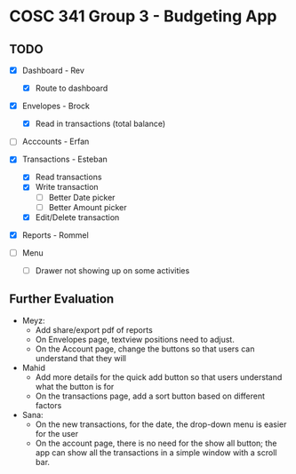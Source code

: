 # COSC 341 Group 3 - Budgeting App

## TODO

- [x] Dashboard - Rev
  - [x] Route to dashboard
- [x] Envelopes - Brock
  - [x] Read in transactions (total balance)
- [ ] Acccounts - Erfan
- [x] Transactions - Esteban
  - [x] Read transactions
  - [x] Write transaction
    - [ ] Better Date picker
    - [ ] Better Amount picker
  - [x] Edit/Delete transaction
- [x] Reports - Rommel

- [ ] Menu
  - [ ] Drawer not showing up on some activities

## Further Evaluation

- Meyz:
  - Add share/export pdf of reports
  - On Envelopes page, textview positions need to adjust.
  - On the Account page, change the buttons so that users can understand that they will
- Mahid
  - Add more details for the quick add button so that users understand what the button is for
  - On the transactions page, add a sort button based on different factors
- Sana:
  - On the new transactions, for the date, the drop-down menu is easier for the user
  - On the account page, there is no need for the show all button; the app can show all the transactions in a simple window with a scroll bar.
